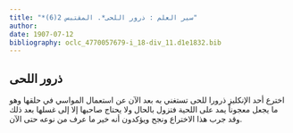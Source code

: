 ```yaml
---
title: "*سير العلم : ذرور اللحى*. المقتبس 2(6)"
author: 
date: 1907-07-12
bibliography: oclc_4770057679-i_18-div_11.d1e1832.bib
---
```




##  ذرور اللحى 


 اخترع  أحد  الإنكليز ذرورا للحى تستغني به بعد الآن عن استعمال المواسي في حلقها وهو ما يجعل معجوناً يمد على اللحية فتزول بالحال ولا يحتاج صاحبها إلا إلى غسلها بعد ذلك وقد جرب هذا الاختراع ونجح ويؤكدون أنه خير ما عرف من نوعه حتى الآن. 
